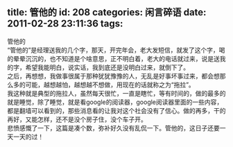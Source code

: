 title: 管他的
id: 208
categories: 闲言碎语
date: 2011-02-28 23:11:36
tags:
---

管他的
</br><span> </span>“管他的”是经理送我的几个字，那天，开完年会，老大发短信，就发了这个字，喝的晕晕沉沉的，也不知道是个啥意思，正不明白着，老大的电话就过来，说是送我的字，希望我能明白，说实话，我到底还是没明白过来，就倒下了。
</br><span> </span>之后，再想想，我做事很属于那种犹犹豫豫的人，无乱是好事坏事过来，都会想那么多的可能，越想越怕，越想越不想做，用现在的话就称之为“拖拉”。
</br><span> </span>我这种就是典型的拖拉人，虽然每天很忙，一直是瞎忙，等有时间的，做的最多的就是睡觉，除了睡觉，就是看google的阅读器，google阅读器里面的一些内容，都是翻墙可以看到的，那些消息看的让我对这个社会没有了信心。做的再多，干的再好，又能怎样，还不是没个房子住，没个车子开。
</br><span> </span>悲愤感慨了一下，这篇是凑个数，弥补好久没有乱侃一下。管他的，这日子还要一天一天的过！
</br><span> </span>
</br>
